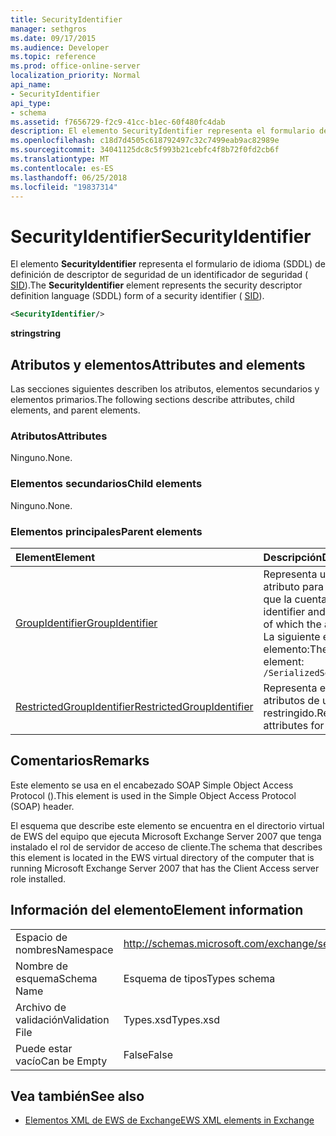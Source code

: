 ```yaml
---
title: SecurityIdentifier
manager: sethgros
ms.date: 09/17/2015
ms.audience: Developer
ms.topic: reference
ms.prod: office-online-server
localization_priority: Normal
api_name:
- SecurityIdentifier
api_type:
- schema
ms.assetid: f7656729-f2c9-41cc-b1ec-60f480fc4dab
description: El elemento SecurityIdentifier representa el formulario de idioma (SDDL) de definición de descriptor de seguridad de un identificador de seguridad (SID).
ms.openlocfilehash: c18d7d4505c618792497c32c7499eab9ac82989e
ms.sourcegitcommit: 34041125dc8c5f993b21cebfc4f8b72f0fd2cb6f
ms.translationtype: MT
ms.contentlocale: es-ES
ms.lasthandoff: 06/25/2018
ms.locfileid: "19837314"
---
```

# <a name="securityidentifier"></a><span data-ttu-id="f49f6-103">SecurityIdentifier</span><span class="sxs-lookup"><span data-stu-id="f49f6-103">SecurityIdentifier</span></span>

<span data-ttu-id="f49f6-104">El elemento **SecurityIdentifier** representa el formulario de idioma (SDDL) de definición de descriptor de seguridad de un identificador de seguridad ( [SID](sid.md)).</span><span class="sxs-lookup"><span data-stu-id="f49f6-104">The **SecurityIdentifier** element represents the security descriptor definition language (SDDL) form of a security identifier ( [SID](sid.md)).</span></span>
  
```xml
<SecurityIdentifier/>
```

 <span data-ttu-id="f49f6-105">**string**</span><span class="sxs-lookup"><span data-stu-id="f49f6-105">**string**</span></span>
## <a name="attributes-and-elements"></a><span data-ttu-id="f49f6-106">Atributos y elementos</span><span class="sxs-lookup"><span data-stu-id="f49f6-106">Attributes and elements</span></span>

<span data-ttu-id="f49f6-107">Las secciones siguientes describen los atributos, elementos secundarios y elementos primarios.</span><span class="sxs-lookup"><span data-stu-id="f49f6-107">The following sections describe attributes, child elements, and parent elements.</span></span>
  
### <a name="attributes"></a><span data-ttu-id="f49f6-108">Atributos</span><span class="sxs-lookup"><span data-stu-id="f49f6-108">Attributes</span></span>

<span data-ttu-id="f49f6-109">Ninguno.</span><span class="sxs-lookup"><span data-stu-id="f49f6-109">None.</span></span>
  
### <a name="child-elements"></a><span data-ttu-id="f49f6-110">Elementos secundarios</span><span class="sxs-lookup"><span data-stu-id="f49f6-110">Child elements</span></span>

<span data-ttu-id="f49f6-111">Ninguno.</span><span class="sxs-lookup"><span data-stu-id="f49f6-111">None.</span></span>
  
### <a name="parent-elements"></a><span data-ttu-id="f49f6-112">Elementos principales</span><span class="sxs-lookup"><span data-stu-id="f49f6-112">Parent elements</span></span>

|<span data-ttu-id="f49f6-113">**Element**</span><span class="sxs-lookup"><span data-stu-id="f49f6-113">**Element**</span></span>|<span data-ttu-id="f49f6-114">**Descripción**</span><span class="sxs-lookup"><span data-stu-id="f49f6-114">**Description**</span></span>|
|:-----|:-----|
|[<span data-ttu-id="f49f6-115">GroupIdentifier</span><span class="sxs-lookup"><span data-stu-id="f49f6-115">GroupIdentifier</span></span>](groupidentifier.md) <br/> |<span data-ttu-id="f49f6-116">Representa un identificador de seguridad único y un atributo para un grupo de objetos de Active Directory de que la cuenta es miembro.</span><span class="sxs-lookup"><span data-stu-id="f49f6-116">Represents a single security identifier and attribute for an Active Directory object group of which the account is a member.</span></span>  <br/> <span data-ttu-id="f49f6-117">La siguiente es la expresión de XPath para este elemento:</span><span class="sxs-lookup"><span data-stu-id="f49f6-117">The following is the XPath expression to this element:</span></span>  <br/>  `/SerializedSecurityContext/GroupSids/GroupIdentifier[i]` <br/> |
|[<span data-ttu-id="f49f6-118">RestrictedGroupIdentifier</span><span class="sxs-lookup"><span data-stu-id="f49f6-118">RestrictedGroupIdentifier</span></span>](restrictedgroupidentifier.md) <br/> |<span data-ttu-id="f49f6-119">Representa el identificador del grupo de seguridad y los atributos de un grupo dentro de un token de usuario restringido.</span><span class="sxs-lookup"><span data-stu-id="f49f6-119">Represents the group security identifier and attributes for a restricted group within a user token.</span></span>  <br/> |
   
## <a name="remarks"></a><span data-ttu-id="f49f6-120">Comentarios</span><span class="sxs-lookup"><span data-stu-id="f49f6-120">Remarks</span></span>

<span data-ttu-id="f49f6-121">Este elemento se usa en el encabezado SOAP Simple Object Access Protocol ().</span><span class="sxs-lookup"><span data-stu-id="f49f6-121">This element is used in the Simple Object Access Protocol (SOAP) header.</span></span>
  
<span data-ttu-id="f49f6-122">El esquema que describe este elemento se encuentra en el directorio virtual de EWS del equipo que ejecuta Microsoft Exchange Server 2007 que tenga instalado el rol de servidor de acceso de cliente.</span><span class="sxs-lookup"><span data-stu-id="f49f6-122">The schema that describes this element is located in the EWS virtual directory of the computer that is running Microsoft Exchange Server 2007 that has the Client Access server role installed.</span></span>
  
## <a name="element-information"></a><span data-ttu-id="f49f6-123">Información del elemento</span><span class="sxs-lookup"><span data-stu-id="f49f6-123">Element information</span></span>

|||
|:-----|:-----|
|<span data-ttu-id="f49f6-124">Espacio de nombres</span><span class="sxs-lookup"><span data-stu-id="f49f6-124">Namespace</span></span>  <br/> |http://schemas.microsoft.com/exchange/services/2006/types  <br/> |
|<span data-ttu-id="f49f6-125">Nombre de esquema</span><span class="sxs-lookup"><span data-stu-id="f49f6-125">Schema Name</span></span>  <br/> |<span data-ttu-id="f49f6-126">Esquema de tipos</span><span class="sxs-lookup"><span data-stu-id="f49f6-126">Types schema</span></span>  <br/> |
|<span data-ttu-id="f49f6-127">Archivo de validación</span><span class="sxs-lookup"><span data-stu-id="f49f6-127">Validation File</span></span>  <br/> |<span data-ttu-id="f49f6-128">Types.xsd</span><span class="sxs-lookup"><span data-stu-id="f49f6-128">Types.xsd</span></span>  <br/> |
|<span data-ttu-id="f49f6-129">Puede estar vacío</span><span class="sxs-lookup"><span data-stu-id="f49f6-129">Can be Empty</span></span>  <br/> |<span data-ttu-id="f49f6-130">False</span><span class="sxs-lookup"><span data-stu-id="f49f6-130">False</span></span>  <br/> |
   
## <a name="see-also"></a><span data-ttu-id="f49f6-131">Vea también</span><span class="sxs-lookup"><span data-stu-id="f49f6-131">See also</span></span>



- [<span data-ttu-id="f49f6-132">Elementos XML de EWS de Exchange</span><span class="sxs-lookup"><span data-stu-id="f49f6-132">EWS XML elements in Exchange</span></span>](ews-xml-elements-in-exchange.md)

